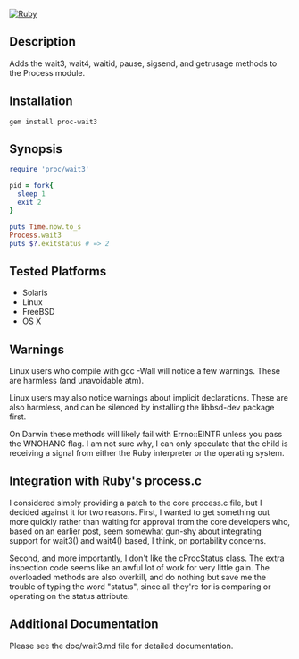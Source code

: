 [![Ruby](https://github.com/djberg96/proc-wait3/actions/workflows/ruby.yml/badge.svg)](https://github.com/djberg96/proc-wait3/actions/workflows/ruby.yml)

## Description
Adds the wait3, wait4, waitid, pause, sigsend, and getrusage methods to the Process module.

## Installation
`gem install proc-wait3`

## Synopsis
```ruby
require 'proc/wait3'

pid = fork{
  sleep 1
  exit 2
}

puts Time.now.to_s
Process.wait3
puts $?.exitstatus # => 2
```

## Tested Platforms
* Solaris
* Linux
* FreeBSD
* OS X

## Warnings
Linux users who compile with gcc -Wall will notice a few warnings. These
are harmless (and unavoidable atm).

Linux users may also notice warnings about implicit declarations. These
are also harmless, and can be silenced by installing the libbsd-dev package
first.

On Darwin these methods will likely fail with Errno::EINTR unless you pass
the WNOHANG flag. I am not sure why, I can only speculate that the child is
receiving a signal from either the Ruby interpreter or the operating system.

## Integration with Ruby's process.c
I considered simply providing a patch to the core process.c file, but I
decided against it for two reasons.  First, I wanted to get something
out more quickly rather than waiting for approval from the core developers
who, based on an earlier post, seem somewhat gun-shy about integrating support
for wait3() and wait4() based, I think, on portability concerns.

Second, and more importantly, I don't like the cProcStatus class.  The
extra inspection code seems like an awful lot of work for very little gain.
The overloaded methods are also overkill, and do nothing but save me the
trouble of typing the word "status", since all they're for is comparing or
operating on the status attribute.

## Additional Documentation
Please see the doc/wait3.md file for detailed documentation.
